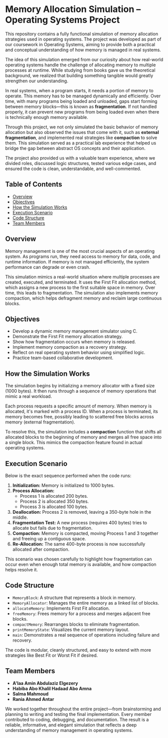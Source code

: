 # Memory Allocation Simulation – Operating Systems Project  

This repository contains a fully functional simulation of memory allocation strategies used in operating systems. The project was developed as part of our coursework in Operating Systems, aiming to provide both a practical and conceptual understanding of how memory is managed in real systems.

The idea of this simulation emerged from our curiosity about how real-world operating systems handle the challenge of allocating memory to multiple processes at runtime. While studying from books gave us the theoretical background, we realized that building something tangible would greatly strengthen our understanding.

In real systems, when a program starts, it needs a portion of memory to operate. This memory has to be managed dynamically and efficiently. Over time, with many programs being loaded and unloaded, gaps start forming between memory blocks—this is known as **fragmentation**. If not handled properly, it can prevent new programs from being loaded even when there is technically enough memory available.

Through this project, we not only simulated the basic behavior of memory allocation but also observed the issues that come with it, such as **external fragmentation**, and implemented real strategies like **compaction** to solve them. This simulation served as a practical lab experience that helped us bridge the gap between abstract OS concepts and their application.

The project also provided us with a valuable team experience, where we divided roles, discussed logic structures, tested various edge cases, and ensured the code is clean, understandable, and well-commented.



## Table of Contents

- [Overview](#overview)
- [Objectives](#objectives)
- [How the Simulation Works](#how-the-simulation-works)
- [Execution Scenario](#execution-scenario)
- [Code Structure](#code-structure)
- [Team Members](#team-members)



## Overview

Memory management is one of the most crucial aspects of an operating system. As programs run, they need access to memory for data, code, and runtime information. If memory is not managed efficiently, the system performance can degrade or even crash.

This simulation mimics a real-world situation where multiple processes are created, executed, and terminated. It uses the First Fit allocation method, which assigns a new process to the first suitable space in memory. Over time, this leads to fragmentation. The simulation also implements memory compaction, which helps defragment memory and reclaim large continuous blocks.



## Objectives

- Develop a dynamic memory management simulator using C.
- Demonstrate the First Fit memory allocation strategy.
- Show how fragmentation occurs when memory is released.
- Implement memory compaction as a recovery strategy.
- Reflect on real operating system behavior using simplified logic.
- Practice team-based collaborative development.



## How the Simulation Works

The simulation begins by initializing a memory allocator with a fixed size (1000 bytes). It then runs through a sequence of memory operations that mimic a real workload.

Each process requests a specific amount of memory. When memory is allocated, it's marked with a process ID. When a process is terminated, its memory becomes free, possibly leading to scattered free blocks across memory (external fragmentation).

To resolve this, the simulation includes a **compaction** function that shifts all allocated blocks to the beginning of memory and merges all free space into a single block. This mimics the compaction feature found in actual operating systems.



## Execution Scenario

Below is the exact sequence performed when the code runs:

1. **Initialization:** Memory is initialized to 1000 bytes.
2. **Process Allocation:**
   - Process 1 is allocated 200 bytes.
   - Process 2 is allocated 350 bytes.
   - Process 3 is allocated 100 bytes.
3. **Deallocation:** Process 2 is removed, leaving a 350-byte hole in the middle.
4. **Fragmentation Test:** A new process (requires 400 bytes) tries to allocate but fails due to fragmentation.
5. **Compaction:** Memory is compacted, moving Process 1 and 3 together and freeing up a contiguous space.
6. **Re-Allocation:** The same 400-byte process is now successfully allocated after compaction.

This scenario was chosen carefully to highlight how fragmentation can occur even when enough total memory is available, and how compaction helps resolve it.



## Code Structure

- `MemoryBlock`: A structure that represents a block in memory.
- `MemoryAllocator`: Manages the entire memory as a linked list of blocks.
- `allocateMemory`: Implements First Fit allocation.
- `freeMemory`: Frees memory for a process and merges adjacent free blocks.
- `compactMemory`: Rearranges blocks to eliminate fragmentation.
- `printMemoryState`: Visualizes the current memory layout.
- `main`: Demonstrates a real sequence of operations including failure and recovery.

The code is modular, cleanly structured, and easy to extend with more strategies like Best Fit or Worst Fit if desired.


## Team Members

- **A'laa Amin Abdulaziz Elgezery**  
- **Habiba Abo Khalil Hadaad Abo Amna**  
- **Salma Mahmoud**
- **Rania Ahmed Antar** 

We worked together throughout the entire project—from brainstorming and planning to writing and testing the final implementation. Every member contributed to coding, debugging, and documentation. The result is a reliable, informative, and elegant simulation that reflects a deep understanding of memory management in operating systems.

